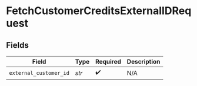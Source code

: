 # FetchCustomerCreditsExternalIDRequest


## Fields

| Field                  | Type                   | Required               | Description            |
| ---------------------- | ---------------------- | ---------------------- | ---------------------- |
| `external_customer_id` | *str*                  | :heavy_check_mark:     | N/A                    |